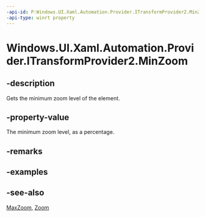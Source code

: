 ```yaml
---
-api-id: P:Windows.UI.Xaml.Automation.Provider.ITransformProvider2.MinZoom
-api-type: winrt property
---
```


<!-- Property syntax
public double MinZoom { get; }
-->

# Windows.UI.Xaml.Automation.Provider.ITransformProvider2.MinZoom

## -description
Gets the minimum zoom level of the element.



## -property-value
The minimum zoom level, as a percentage.

## -remarks

## -examples

## -see-also
[MaxZoom](itransformprovider2_maxzoom.md), [Zoom](itransformprovider2_zoom_1427900009.md)
